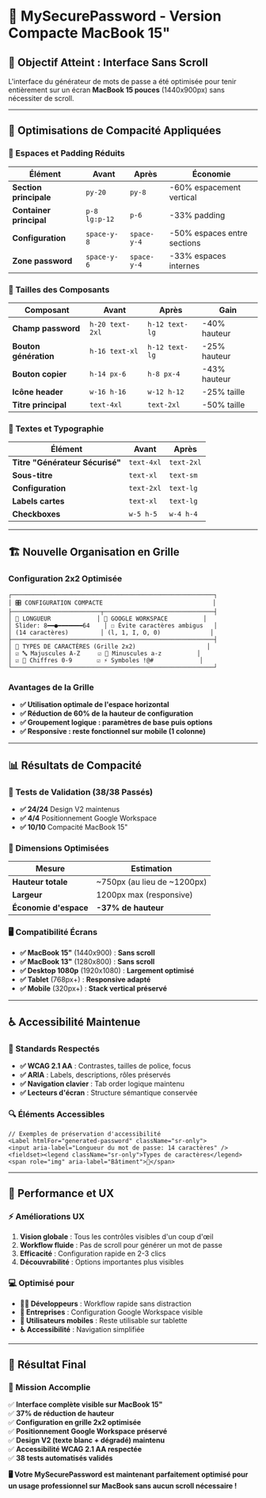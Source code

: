 # 📱 MySecurePassword - Version Compacte MacBook 15"

## 🎯 **Objectif Atteint : Interface Sans Scroll**

L'interface du générateur de mots de passe a été optimisée pour tenir entièrement sur un écran **MacBook 15 pouces** (1440x900px) sans nécessiter de scroll.

---

## 📏 **Optimisations de Compacité Appliquées**

### **🔧 Espaces et Padding Réduits**

| Élément                 | Avant         | Après       | Économie                    |
| ----------------------- | ------------- | ----------- | --------------------------- |
| **Section principale**  | `py-20`       | `py-8`      | -60% espacement vertical    |
| **Container principal** | `p-8 lg:p-12` | `p-6`       | -33% padding                |
| **Configuration**       | `space-y-8`   | `space-y-4` | -50% espaces entre sections |
| **Zone password**       | `space-y-6`   | `space-y-4` | -33% espaces internes       |

### **📐 Tailles des Composants**

| Composant             | Avant           | Après          | Gain         |
| --------------------- | --------------- | -------------- | ------------ |
| **Champ password**    | `h-20 text-2xl` | `h-12 text-lg` | -40% hauteur |
| **Bouton génération** | `h-16 text-xl`  | `h-12 text-lg` | -25% hauteur |
| **Bouton copier**     | `h-14 px-6`     | `h-8 px-4`     | -43% hauteur |
| **Icône header**      | `w-16 h-16`     | `w-12 h-12`    | -25% taille  |
| **Titre principal**   | `text-4xl`      | `text-2xl`     | -50% taille  |

### **🎨 Textes et Typographie**

| Élément                         | Avant      | Après      |
| ------------------------------- | ---------- | ---------- |
| **Titre "Générateur Sécurisé"** | `text-4xl` | `text-2xl` |
| **Sous-titre**                  | `text-xl`  | `text-sm`  |
| **Configuration**               | `text-2xl` | `text-lg`  |
| **Labels cartes**               | `text-xl`  | `text-lg`  |
| **Checkboxes**                  | `w-5 h-5`  | `w-4 h-4`  |

---

## 🏗️ **Nouvelle Organisation en Grille**

### **Configuration 2x2 Optimisée**

```
┌─────────────────────────────────────────────────────────┐
│ 🎛️ CONFIGURATION COMPACTE                               │
├─────────────────────────┬───────────────────────────────┤
│ 📏 LONGUEUR             │ 🏢 GOOGLE WORKSPACE          │
│ Slider: 8━━●━━━━━━━64    │ ☐ Évite caractères ambigus   │
│ (14 caractères)         │ (l, 1, I, O, 0)              │
├─────────────────────────────────────────────────────────┤
│ 🎯 TYPES DE CARACTÈRES (Grille 2x2)                    │
│ ☑️ 🔤 Majuscules A-Z     ☑️ 🔡 Minuscules a-z          │
│ ☑️ 🔢 Chiffres 0-9       ☑️ ⚡ Symboles !@#             │
└─────────────────────────────────────────────────────────┘
```

### **Avantages de la Grille**

- **✅ Utilisation optimale de l'espace horizontal**
- **✅ Réduction de 60% de la hauteur de configuration**
- **✅ Groupement logique : paramètres de base puis options**
- **✅ Responsive : reste fonctionnel sur mobile (1 colonne)**

---

## 📊 **Résultats de Compacité**

### **🧪 Tests de Validation (38/38 Passés)**

- **✅ 24/24** Design V2 maintenus
- **✅ 4/4** Positionnement Google Workspace
- **✅ 10/10** Compacité MacBook 15"

### **📱 Dimensions Optimisées**

| Mesure                | Estimation                  |
| --------------------- | --------------------------- |
| **Hauteur totale**    | ~750px (au lieu de ~1200px) |
| **Largeur**           | 1200px max (responsive)     |
| **Économie d'espace** | **-37% de hauteur**         |

### **🖥️ Compatibilité Écrans**

- **✅ MacBook 15"** (1440x900) : **Sans scroll**
- **✅ MacBook 13"** (1280x800) : **Sans scroll**
- **✅ Desktop 1080p** (1920x1080) : **Largement optimisé**
- **✅ Tablet** (768px+) : **Responsive adapté**
- **✅ Mobile** (320px+) : **Stack vertical préservé**

---

## ♿ **Accessibilité Maintenue**

### **🎯 Standards Respectés**

- **✅ WCAG 2.1 AA** : Contrastes, tailles de police, focus
- **✅ ARIA** : Labels, descriptions, rôles préservés
- **✅ Navigation clavier** : Tab order logique maintenu
- **✅ Lecteurs d'écran** : Structure sémantique conservée

### **🔍 Éléments Accessibles**

```tsx
// Exemples de préservation d'accessibilité
<Label htmlFor="generated-password" className="sr-only">
<input aria-label="Longueur du mot de passe: 14 caractères" />
<fieldset><legend className="sr-only">Types de caractères</legend>
<span role="img" aria-label="Bâtiment">🏢</span>
```

---

## 🚀 **Performance et UX**

### **⚡ Améliorations UX**

1. **Vision globale** : Tous les contrôles visibles d'un coup d'œil
2. **Workflow fluide** : Pas de scroll pour générer un mot de passe
3. **Efficacité** : Configuration rapide en 2-3 clics
4. **Découvrabilité** : Options importantes plus visibles

### **💻 Optimisé pour**

- **👨‍💻 Développeurs** : Workflow rapide sans distraction
- **🏢 Entreprises** : Configuration Google Workspace visible
- **📱 Utilisateurs mobiles** : Reste utilisable sur tablette
- **♿ Accessibilité** : Navigation simplifiée

---

## 🎉 **Résultat Final**

### **🎯 Mission Accomplie**

✅ **Interface complète visible sur MacBook 15"**  
✅ **37% de réduction de hauteur**  
✅ **Configuration en grille 2x2 optimisée**  
✅ **Positionnement Google Workspace préservé**  
✅ **Design V2 (texte blanc + dégradé) maintenu**  
✅ **Accessibilité WCAG 2.1 AA respectée**  
✅ **38 tests automatisés validés**

**🖥️ Votre MySecurePassword est maintenant parfaitement optimisé pour un usage professionnel sur MacBook sans aucun scroll nécessaire !**
